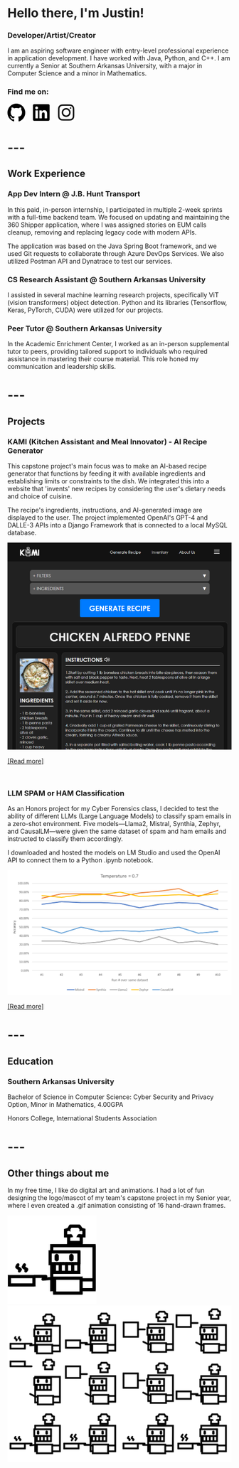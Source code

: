 # **Hello there, I'm Justin!**

### Developer/Artist/Creator

I am an aspiring software engineer with entry-level professional experience in application development. I have worked with Java, Python, and C++. I am currently a Senior at Southern Arkansas University, with a major in Computer Science and a minor in Mathematics.

### Find me on:

[![website](assets/img/github.svg)](https://github.com/aJustinOng)
&nbsp;&nbsp;
[![website](assets/img/linkedin.svg)](https://linkedin.com/in/a-justin-ong)
&nbsp;&nbsp;
[![website](assets/img/instagram.svg)](https://instagram.com/idrawshizzle)

# ---

## **Work Experience**

### App Dev Intern @ J.B. Hunt Transport

In this paid, in-person internship, I participated in multiple 2-week sprints with a full-time backend team. We focused on updating and maintaining the 360 Shipper application, where I was assigned stories on EUM calls cleanup, removing and replacing legacy code with modern APIs.

The application was based on the Java Spring Boot framework, and we used Git requests to collaborate through Azure DevOps Services. We also utilized Postman API and Dynatrace to test our services.

### CS Research Assistant @ Southern Arkansas University

I assisted in several machine learning research projects, specifically ViT (vision transformers) object detection. Python and its libraries (Tensorflow, Keras, PyTorch, CUDA) were utilized for our projects.

### Peer Tutor @ Southern Arkansas University

In the Academic Enrichment Center, I worked as an in-person supplemental tutor to peers, providing tailored support to individuals who required assistance in mastering their course material. This role honed my communication and leadership skills.

# ---

## **Projects**

### KAMI (Kitchen Assistant and Meal Innovator) - AI Recipe Generator

This capstone project's main focus was to make an AI-based recipe generator that functions by feeding it with available ingredients and establishing limits or constraints to the dish. We integrated this into a website that 'invents' new recipes by considering the user's dietary needs and choice of cuisine.

The recipe's ingredients, instructions, and AI-generated image are displayed to the user. The project implemented OpenAI's GPT-4 and DALLE-3 APIs into a Django Framework that is connected to a local MySQL database.

![KAMI Website](assets/img/KAMIWeb.PNG)

<a href="pdfs/KAMI Report.pdf" target="_blank">[Read more]</a>

&nbsp;

### LLM SPAM or HAM Classification

As an Honors project for my Cyber Forensics class, I decided to test the ability of different LLMs (Large Language Models) to classify spam emails in a zero-shot environment. Five models—Llama2, Mistral, Synthia, Zephyr, and CausalLM—were given the same dataset of spam and ham emails and instructed to classify them accordingly.

I downloaded and hosted the models on LM Studio and used the OpenAI API to connect them to a Python .ipynb notebook.

![Email Classification](assets/img/EmailClassification.PNG)

<a href="pdfs/Harnessing AI Cognition.pdf" target="_blank">[Read more]</a>

# ---

## **Education**

### Southern Arkansas University

Bachelor of Science in Computer Science: Cyber Security and Privacy Option, Minor in Mathematics, 4.00GPA

Honors College, International Students Association

# ---

## **Other things about me**

In my free time, I like do digital art and animations. I had a lot of fun designing the logo/mascot of my team's capstone project in my Senior year, where I even created a .gif animation consisting of 16 hand-drawn frames.

<!-- ![KAMI logo](/assets/img/KAMIIcon.png) -->

<!-- ![KAMI logo](/assets/img/KAMIIcon.gif) -->

<img src="/assets/img/KAMIIcon.gif" width="200" height="200"/>

<img src="/assets/img/KAMIIconFrames.png"/>

